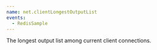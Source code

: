 ```yaml
---
name: net.clientLongestOutputList
events:
  - RedisSample
---
```


The longest output list among current client connections.